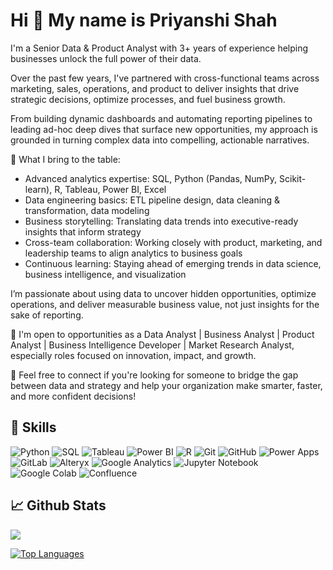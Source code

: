 Hi 👋 My name is Priyanshi Shah
================================

I'm a Senior Data & Product Analyst with 3+ years of experience helping businesses unlock the full power of their data.

Over the past few years, I've partnered with cross-functional teams across marketing, sales, operations, and product to deliver insights that drive strategic decisions, optimize processes, and fuel business growth.

From building dynamic dashboards and automating reporting pipelines to leading ad-hoc deep dives that surface new opportunities, my approach is grounded in turning complex data into compelling, actionable narratives.

🔎 What I bring to the table:
- Advanced analytics expertise: SQL, Python (Pandas, NumPy, Scikit-learn), R, Tableau, Power BI, Excel
- Data engineering basics: ETL pipeline design, data cleaning & transformation, data modeling
- Business storytelling: Translating data trends into executive-ready insights that inform strategy
- Cross-team collaboration: Working closely with product, marketing, and leadership teams to align analytics to business goals
- Continuous learning: Staying ahead of emerging trends in data science, business intelligence, and visualization

I’m passionate about using data to uncover hidden opportunities, optimize operations, and deliver measurable business value, not just insights for the sake of reporting.

🌟 I'm open to opportunities as a Data Analyst | Business Analyst | Product Analyst | Business Intelligence Developer | Market Research Analyst, especially roles focused on innovation, impact, and growth.

💬 Feel free to connect if you're looking for someone to bridge the gap between data and strategy and help your organization make smarter, faster, and more confident decisions!

## 🔧 Skills

![Python](https://img.shields.io/badge/-Python-F7CC41?style=flat-square&logo=Python)
![SQL](https://img.shields.io/badge/-SQL-black?style=flat-square&logo=SQL)
![Tableau](https://img.shields.io/badge/-Tableau-F80000?style=flat-square&logo=Tableau)
![Power BI](https://img.shields.io/badge/-Power_BI-F7CC41?style=flat-square&logo=PowerBI)
![R](https://img.shields.io/badge/-R-00599C?style=flat-square&logo=R)
![Git](https://img.shields.io/badge/-Git-black?style=flat-square&logo=git)
![GitHub](https://img.shields.io/badge/-GitHub-181717?style=flat-square&logo=github)
![Power Apps](https://img.shields.io/badge/-Power_Apps-black?style=flat-square&logo=PowerApps)
![GitLab](https://img.shields.io/badge/-GitLab-FCA121?style=flat-square&logo=gitlab)
![Alteryx](https://img.shields.io/badge/-Alteryx-00599C?style=flat-square&logo=Alteryx)
![Google Analytics](https://img.shields.io/badge/-Google_Analytics-F7CC41?style=flat-square&logo=GoogleAnalytics)
![Jupyter Notebook](https://img.shields.io/badge/-Jupyter_Notebook-00599C?style=flat-square&logo=JupyterNotebook)
![Google Colab](https://img.shields.io/badge/-Google_Colab-black?style=flat-square&logo=Google-Colab) 
![Confluence](https://img.shields.io/badge/-Confluence-F7CC41?style=flat-square&logo=Confluence)







## &#x1f4c8; Github Stats
<!--
<a href="http://www.github.com/Priyanshiishah"><img src="https://github-readme-stats.vercel.app/api?username=Priyanshiishah&show_icons=true&hide=&count_private=true&title_color=0891b2&text_color=ffffff&icon_color=0891b2&bg_color=1c1917&hide_border=true&show_icons=true" alt="Priyanshiishah's GitHub stats" /></a>
-->

<a href="http://www.github.com/Priyanshiishah"><img src="https://github-readme-streak-stats.herokuapp.com/?user=Priyanshiishah&stroke=ffffff&background=1c1917&ring=0891b2&fire=0891b2&currStreakNum=ffffff&currStreakLabel=0891b2&sideNums=ffffff&sideLabels=ffffff&dates=ffffff&hide_border=true" /></a>

<a href="https://github.com/Priyanshiishah" align="left"><img src="https://github-readme-stats.vercel.app/api/top-langs/?username=Priyanshiishah&langs_count=10&title_color=0891b2&text_color=ffffff&icon_color=0891b2&bg_color=1c1917&hide_border=true&locale=en&custom_title=Top%20%Languages" alt="Top Languages" /></a>

<!--
**Priyanshiishah/Priyanshiishah** is a ✨ _special_ ✨ repository because its `README.md` (this file) appears on your GitHub profile.

Here are some ideas to get you started:

- 🔭 I’m currently working on ...
- 🌱 I’m currently learning ...
- 👯 I’m looking to collaborate on ...
- 🤔 I’m looking for help with ...
- 💬 Ask me about ...
- 📫 How to reach me: ...
- 😄 Pronouns: ...
- ⚡ Fun fact: ...
-->
